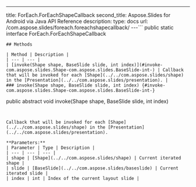 ---
title: ForEach.ForEachShapeCallback
second_title: Aspose.Slides for Android via Java API Reference
description: 
type: docs
url: /com.aspose.slides/foreach.foreachshapecallback/
---```
public static interface ForEach.ForEachShapeCallback
```
## Methods

| Method | Description |
| --- | --- |
| [invoke(Shape shape, BaseSlide slide, int index)](#invoke-com.aspose.slides.Shape-com.aspose.slides.BaseSlide-int-) | Callback that will be invoked for each [Shape](../../com.aspose.slides/shape) in the [Presentation](../../com.aspose.slides/presentation). |
### invoke(Shape shape, BaseSlide slide, int index) {#invoke-com.aspose.slides.Shape-com.aspose.slides.BaseSlide-int-}
```
public abstract void invoke(Shape shape, BaseSlide slide, int index)
```


Callback that will be invoked for each [Shape](../../com.aspose.slides/shape) in the [Presentation](../../com.aspose.slides/presentation).

**Parameters:**
| Parameter | Type | Description |
| --- | --- | --- |
| shape | [Shape](../../com.aspose.slides/shape) | Current iterated shape |
| slide | [BaseSlide](../../com.aspose.slides/baseslide) | Current iterated slide |
| index | int | Index of the current layout slide |

